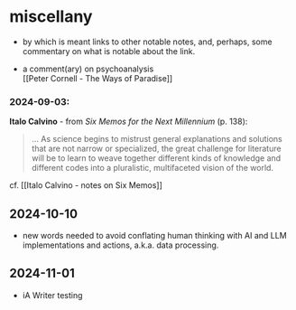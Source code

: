 # miscellany
 - by which is meant links to other notable notes, and, perhaps, some commentary on what is notable about the link.

- a comment(ary) on psychoanalysis  
	[[Peter Cornell - The Ways of Paradise]]  

### 2024-09-03: 
**Italo Calvino** - from _Six Memos for the Next Millennium_ (p. 138):  
> ... As science begins to mistrust general explanations and solutions that are not narrow or specialized, the great challenge for literature will be to learn to weave together different kinds of knowledge and different codes into a pluralistic, multifaceted vision of the world.  

cf. [[Italo Calvino - notes on Six Memos]]  

## 2024-10-10  
- new words needed to avoid conflating human thinking with AI and LLM implementations and actions, a.k.a. data processing.

## 2024-11-01
- iA Writer testing  
